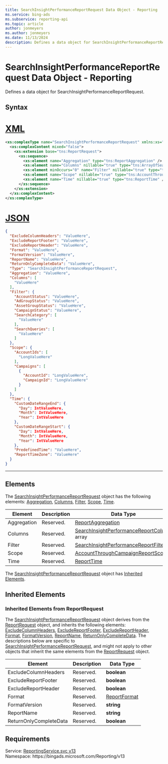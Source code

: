 ```yaml
---
title: SearchInsightPerformanceReportRequest Data Object - Reporting
ms.service: bing-ads
ms.subservice: reporting-api
ms.topic: article
author: jonmeyers
ms.author: jonmeyers
ms.date: 11/13/2024
description: Defines a data object for SearchInsightPerformanceReportRequest.
---
```

# SearchInsightPerformanceReportRequest Data Object - Reporting
Defines a data object for SearchInsightPerformanceReportRequest.

## Syntax

# [XML](#tab/xml)

```xml
<xs:complexType name="SearchInsightPerformanceReportRequest" xmlns:xs="http://www.w3.org/2001/XMLSchema">
  <xs:complexContent mixed="false">
    <xs:extension base="tns:ReportRequest">
      <xs:sequence>
        <xs:element name="Aggregation" type="tns:ReportAggregation" />
        <xs:element name="Columns" nillable="true" type="tns:ArrayOfSearchInsightPerformanceReportColumn" />
        <xs:element minOccurs="0" name="Filter" nillable="true" type="tns:SearchInsightPerformanceReportFilter" />
        <xs:element name="Scope" nillable="true" type="tns:AccountThroughCampaignReportScope" />
        <xs:element name="Time" nillable="true" type="tns:ReportTime" />
      </xs:sequence>
    </xs:extension>
  </xs:complexContent>
</xs:complexType>
```

# [JSON](#tab/json)

```json
{
  "ExcludeColumnHeaders": "ValueHere",
  "ExcludeReportFooter": "ValueHere",
  "ExcludeReportHeader": "ValueHere",
  "Format": "ValueHere",
  "FormatVersion": "ValueHere",
  "ReportName": "ValueHere",
  "ReturnOnlyCompleteData": "ValueHere",
  "Type": "SearchInsightPerformanceReportRequest",
  "Aggregation": "ValueHere",
  "Columns": [
    "ValueHere"
  ],
  "Filter": {
    "AccountStatus": "ValueHere",
    "AdGroupStatus": "ValueHere",
    "AssetGroupStatus": "ValueHere",
    "CampaignStatus": "ValueHere",
    "SearchCategory": [
      "ValueHere"
    ],
    "SearchQueries": [
      "ValueHere"
    ]
  },
  "Scope": {
    "AccountIds": [
      "LongValueHere"
    ],
    "Campaigns": [
      {
        "AccountId": "LongValueHere",
        "CampaignId": "LongValueHere"
      }
    ]
  },
  "Time": {
    "CustomDateRangeEnd": {
      "Day": IntValueHere,
      "Month": IntValueHere,
      "Year": IntValueHere
    },
    "CustomDateRangeStart": {
      "Day": IntValueHere,
      "Month": IntValueHere,
      "Year": IntValueHere
    },
    "PredefinedTime": "ValueHere",
    "ReportTimeZone": "ValueHere"
  }
}
```

-----

## <a name="elements"></a>Elements

The [SearchInsightPerformanceReportRequest](searchinsightperformancereportrequest.md) object has the following elements: [Aggregation](#aggregation), [Columns](#columns), [Filter](#filter), [Scope](#scope), [Time](#time).

|Element|Description|Data Type|
|-----------|---------------|-------------|
|<a name="aggregation"></a>Aggregation|Reserved.|[ReportAggregation](reportaggregation.md)|
|<a name="columns"></a>Columns|Reserved.|[SearchInsightPerformanceReportColumn](searchinsightperformancereportcolumn.md) array|
|<a name="filter"></a>Filter|Reserved.|[SearchInsightPerformanceReportFilter](searchinsightperformancereportfilter.md)|
|<a name="scope"></a>Scope|Reserved.|[AccountThroughCampaignReportScope](accountthroughcampaignreportscope.md)|
|<a name="time"></a>Time|Reserved.|[ReportTime](reporttime.md)|

The [SearchInsightPerformanceReportRequest](searchinsightperformancereportrequest.md) object has [Inherited Elements](#inheritedelements).

## <a name="inheritedelements"></a>Inherited Elements

### <a name="inheritedelementsreportrequest"></a>Inherited Elements from ReportRequest
The [SearchInsightPerformanceReportRequest](searchinsightperformancereportrequest.md) object derives from the [ReportRequest](reportrequest.md) object, and inherits the following elements: [ExcludeColumnHeaders](#excludecolumnheaders), [ExcludeReportFooter](#excludereportfooter), [ExcludeReportHeader](#excludereportheader), [Format](#format), [FormatVersion](#formatversion), [ReportName](#reportname), [ReturnOnlyCompleteData](#returnonlycompletedata). The descriptions below are specific to [SearchInsightPerformanceReportRequest](searchinsightperformancereportrequest.md), and might not apply to other objects that inherit the same elements from the [ReportRequest](reportrequest.md) object.  

|Element|Description|Data Type|
|-----------|---------------|-------------|
|<a name="excludecolumnheaders"></a>ExcludeColumnHeaders|Reserved.|**boolean**|
|<a name="excludereportfooter"></a>ExcludeReportFooter|Reserved.|**boolean**|
|<a name="excludereportheader"></a>ExcludeReportHeader|Reserved.|**boolean**|
|<a name="format"></a>Format|Reserved.|[ReportFormat](reportformat.md)|
|<a name="formatversion"></a>FormatVersion|Reserved.|**string**|
|<a name="reportname"></a>ReportName|Reserved.|**string**|
|<a name="returnonlycompletedata"></a>ReturnOnlyCompleteData|Reserved.|**boolean**|

## Requirements
Service: [ReportingService.svc v13](https://reporting.api.bingads.microsoft.com/Api/Advertiser/Reporting/v13/ReportingService.svc)  
Namespace: https\://bingads.microsoft.com/Reporting/v13  

